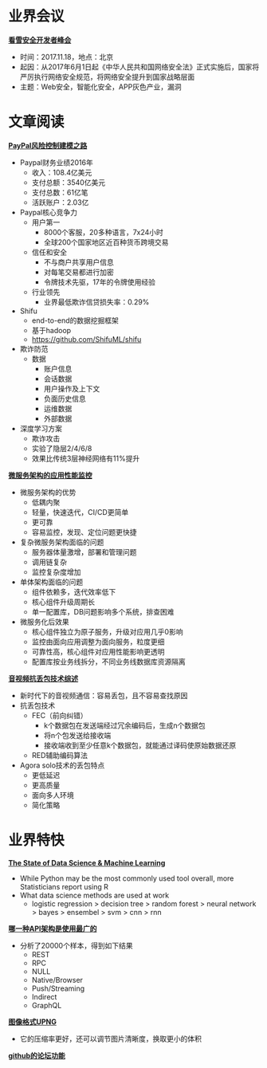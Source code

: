 # 业界会议

[**看雪安全开发者峰会**](http://huiyi.csdn.net/activity/product/goods_list?project_id=3684)
* 时间：2017.11.18，地点：北京
* 起因：从2017年6月1日起《中华人民共和国网络安全法》正式实施后，国家将严厉执行网络安全规范，将网络安全提升到国家战略层面
* 主题：Web安全，智能化安全，APP灰色产业，漏洞


# 文章阅读

[**PayPal风险控制建模之路**](http://ppt.geekbang.org/qconsh2017)
* Paypal财务业绩2016年
   * 收入：108.4亿美元
   * 支付总额：3540亿美元
   * 支付总数：61亿笔
   * 活跃账户：2.03亿
* Paypal核心竞争力
   * 用户第一
      * 8000个客服，20多种语言，7x24小时
      * 全球200个国家地区近百种货币跨境交易
   * 信任和安全
      * 不与商户共享用户信息
      * 对每笔交易都进行加密
      * 令牌技术先驱，17年的令牌使用经验
   * 行业领先
      * 业界最低欺诈信贷损失率：0.29%
* Shifu
   * end-to-end的数据挖掘框架
   * 基于hadoop
   * https://github.com/ShifuML/shifu
* 欺诈防范
   * 数据
      * 账户信息
      * 会话数据
      * 用户操作及上下文
      * 负面历史信息
      * 运维数据
      * 外部数据
* 深度学习方案
   * 欺诈攻击
   * 实验了隐层2/4/6/8
   * 效果比传统3层神经网络有11%提升


[**微服务架构的应用性能监控**](http://ppt.geekbang.org/qconsh2017)
* 微服务架构的优势
   * 低耦内聚
   * 轻量，快速迭代，CI/CD更简单
   * 更可靠
   * 容易监控，发现、定位问题更快捷
* 复杂微服务架构面临的问题
   * 服务器体量激增，部署和管理问题
   * 调用链复杂
   * 监控复杂度增加
* 单体架构面临的问题
   * 组件依赖多，迭代效率低下
   * 核心组件升级周期长
   * 单一配置库，DB问题影响多个系统，排查困难
* 微服务化后效果
   * 核心组件独立为原子服务，升级对应用几乎0影响
   * 监控由面向应用调整为面向服务，粒度更细
   * 可靠性高，核心组件对应用性能影响更透明
   * 配置库按业务线拆分，不同业务线数据库资源隔离


[**音视频抗丢包技术综述**](http://ppt.geekbang.org/qconsh2017)
* 新时代下的音视频通信：容易丢包，且不容易查找原因
* 抗丢包技术
   * FEC（前向纠错）
      * k个数据包在发送端经过冗余编码后，生成n个数据包
      * 将n个包发送给接收端
      * 接收端收到至少任意k个数据包，就能通过译码使原始数据还原
   * RED辅助编码算法
* Agora solo技术的丢包特点
   * 更低延迟
   * 更高质量
   * 面向多人环境
   * 简化策略


# 业界特快

[**The State of Data Science & Machine Learning**](https://www.kaggle.com/surveys/2017)
* While Python may be the most commonly used tool overall, more Statisticians report using R
* What data science methods are used at work
   * logistic regression > decision tree > random forest > neural network > bayes > ensembel > svm > cnn > rnn


[**哪一种API架构是使用最广的**](https://www.programmableweb.com/news/which-api-types-and-architectural-styles-are-most-used/research/2017/11/26)
* 分析了20000个样本，得到如下结果
   * REST
   * RPC
   * NULL
   * Native/Browser
   * Push/Streaming
   * Indirect
   * GraphQL


[**图像格式UPNG**](http://upng.photopea.com/)
* 它的压缩率更好，还可以调节图片清晰度，换取更小的体积


[**github的论坛功能**](https://github.community/)
